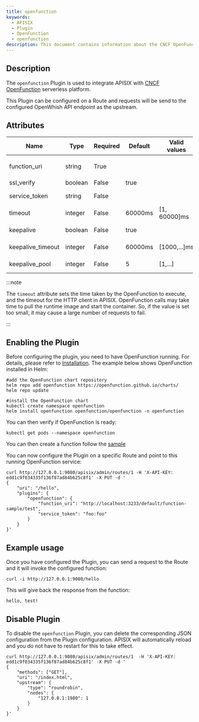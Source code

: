 ```yaml
---
title: openfunction
keywords:
  - APISIX
  - Plugin
  - OpenFunction
  - openfunction
description: This document contains information about the CNCF OpenFunction Plugin.
---
```


<!--
#
# Licensed to the Apache Software Foundation (ASF) under one or more
# contributor license agreements.  See the NOTICE file distributed with
# this work for additional information regarding copyright ownership.
# The ASF licenses this file to You under the Apache License, Version 2.0
# (the "License"); you may not use this file except in compliance with
# the License.  You may obtain a copy of the License at
#
#     http://www.apache.org/licenses/LICENSE-2.0
#
# Unless required by applicable law or agreed to in writing, software
# distributed under the License is distributed on an "AS IS" BASIS,
# WITHOUT WARRANTIES OR CONDITIONS OF ANY KIND, either express or implied.
# See the License for the specific language governing permissions and
# limitations under the License.
#
-->

## Description

The `openfunction` Plugin is used to integrate APISIX with [CNCF OpenFunction](https://openfunction.dev/) serverless platform.

This Plugin can be configured on a Route and requests will be send to the configured OpenWhish API endpoint as the upstream.

## Attributes

| Name              | Type    | Required | Default | Valid values | Description                                                                                                |
| ----------------- | ------- | -------- | ------- | ------------ | ---------------------------------------------------------------------------------------------------------- |
| function_uri      | string  | True     |         |              | function uri. For example, `https://localhost:30858/default/function-sample`.                              |
| ssl_verify        | boolean | False    | true    |              | When set to `true` verifies the SSL certificate.                                                           |
| service_token     | string  | False    |         |              | The token format is 'xx:xx' which support basic auth for ingress controller, .                                      |
| timeout           | integer | False    | 60000ms | [1, 60000]ms | OpenFunction action and HTTP call timeout in ms.                                                              |
| keepalive         | boolean | False    | true    |              | When set to `true` keeps the connection alive for reuse.                                                   |
| keepalive_timeout | integer | False    | 60000ms | [1000,...]ms | Time is ms for connection to remain idle without closing.                                                  |
| keepalive_pool    | integer | False    | 5       | [1,...]      | Maximum number of requests that can be sent on this connection before closing it.                          |

:::note

The `timeout` attribute sets the time taken by the OpenFunction to execute, and the timeout for the HTTP client in APISIX. OpenFunction calls may take time to pull the runtime image and start the container. So, if the value is set too small, it may cause a large number of requests to fail.

:::

## Enabling the Plugin

Before configuring the plugin, you need to have OpenFunction running. For details, please refer to [Installation](https://openfunction.dev/docs/getting-started/installation/).
The example below shows OpenFunction installed in Helm:

```shell
#add the OpenFunction chart repository
helm repo add openfunction https://openfunction.github.io/charts/
helm repo update

#install the OpenFunction chart
kubectl create namespace openfunction
helm install openfunction openfunction/openfunction -n openfunction
```

You can then verify if OpenFunction is ready:

```shell
kubectl get pods --namespace openfunction
```

You can then create a function follow the [sample](https://github.com/OpenFunction/samples)

You can now configure the Plugin on a specific Route and point to this running OpenFunction service:

```shell
curl http://127.0.0.1:9080/apisix/admin/routes/1 -H 'X-API-KEY: edd1c9f034335f136f87ad84b625c8f1' -X PUT -d '
{
    "uri": "/hello",
    "plugins": {
        "openfunction": {
            "function_uri": "http://localhost:3233/default/function-sample/test",
            "service_token": "foo:foo"
        }
    }
}'
```

## Example usage

Once you have configured the Plugin, you can send a request to the Route and it will invoke the configured function:

```shell
curl -i http://127.0.0.1:9080/hello
```

This will give back the response from the function:

```
hello, test!
```

## Disable Plugin

To disable the `openfunction` Plugin, you can delete the corresponding JSON configuration from the Plugin configuration. APISIX will automatically reload and you do not have to restart for this to take effect.

```shell
curl http://127.0.0.1:9080/apisix/admin/routes/1  -H 'X-API-KEY: edd1c9f034335f136f87ad84b625c8f1' -X PUT -d '
{
    "methods": ["GET"],
    "uri": "/index.html",
    "upstream": {
        "type": "roundrobin",
        "nodes": {
            "127.0.0.1:1980": 1
        }
    }
}'
```
